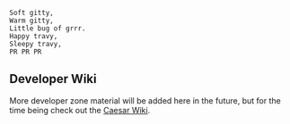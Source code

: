 ```
Soft gitty, 
Warm gitty, 
Little bug of grrr.
Happy travy, 
Sleepy travy, 
PR PR PR 
```

## Developer Wiki

More developer zone material will be added here in the future, but for the time being check out the [Caesar Wiki](https://github.com/JuliaRobotics/Caesar.jl/wiki/Data-Design-for-Caesar-RoME-IIF).
